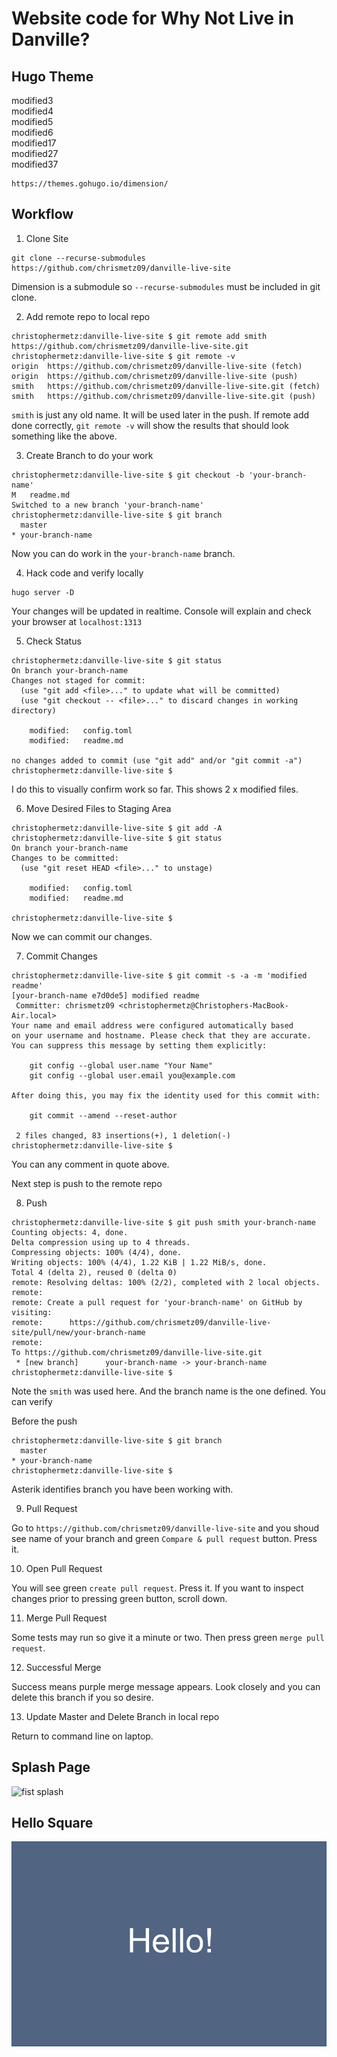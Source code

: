 # Website code for Why Not Live in Danville?

## Hugo Theme

modified3
<br/>
modified4
<br/>
modified5
<br/>
modified6
<br/>
modified17
<br/>
modified27
<br/>
modified37



```
https://themes.gohugo.io/dimension/
```

## Workflow

1. Clone Site

```
git clone --recurse-submodules https://github.com/chrismetz09/danville-live-site
```

Dimension is a submodule so `--recurse-submodules` must be included in git clone.

2. Add remote repo to local repo

```
christophermetz:danville-live-site $ git remote add smith https://github.com/chrismetz09/danville-live-site.git
christophermetz:danville-live-site $ git remote -v
origin	https://github.com/chrismetz09/danville-live-site (fetch)
origin	https://github.com/chrismetz09/danville-live-site (push)
smith	https://github.com/chrismetz09/danville-live-site.git (fetch)
smith	https://github.com/chrismetz09/danville-live-site.git (push)
```

`smith` is just any old name. It will be used later in the push. If remote add done correctly, `git remote -v` will show the results that should look something like the above.

3. Create Branch to do your work

```
christophermetz:danville-live-site $ git checkout -b 'your-branch-name'
M	readme.md
Switched to a new branch 'your-branch-name'
christophermetz:danville-live-site $ git branch
  master
* your-branch-name
```
Now you can do work in the `your-branch-name` branch. 

4. Hack code and verify locally

```
hugo server -D
```

Your changes will be updated in realtime. Console will explain and check your browser at `localhost:1313`

5. Check Status

```
christophermetz:danville-live-site $ git status
On branch your-branch-name
Changes not staged for commit:
  (use "git add <file>..." to update what will be committed)
  (use "git checkout -- <file>..." to discard changes in working directory)

	modified:   config.toml
	modified:   readme.md

no changes added to commit (use "git add" and/or "git commit -a")
christophermetz:danville-live-site $
```

I do this to visually confirm work so far. This shows 2 x modified files.

6. Move Desired Files to Staging Area

```
christophermetz:danville-live-site $ git add -A
christophermetz:danville-live-site $ git status
On branch your-branch-name
Changes to be committed:
  (use "git reset HEAD <file>..." to unstage)

	modified:   config.toml
	modified:   readme.md

christophermetz:danville-live-site $
```

Now we can commit our changes.

7. Commit Changes

```
christophermetz:danville-live-site $ git commit -s -a -m 'modified readme'
[your-branch-name e7d0de5] modified readme
 Committer: chrismetz09 <christophermetz@Christophers-MacBook-Air.local>
Your name and email address were configured automatically based
on your username and hostname. Please check that they are accurate.
You can suppress this message by setting them explicitly:

    git config --global user.name "Your Name"
    git config --global user.email you@example.com

After doing this, you may fix the identity used for this commit with:

    git commit --amend --reset-author

 2 files changed, 83 insertions(+), 1 deletion(-)
christophermetz:danville-live-site $
```

You can any comment in quote above.

Next step is push to the remote repo

8. Push

```
christophermetz:danville-live-site $ git push smith your-branch-name
Counting objects: 4, done.
Delta compression using up to 4 threads.
Compressing objects: 100% (4/4), done.
Writing objects: 100% (4/4), 1.22 KiB | 1.22 MiB/s, done.
Total 4 (delta 2), reused 0 (delta 0)
remote: Resolving deltas: 100% (2/2), completed with 2 local objects.
remote:
remote: Create a pull request for 'your-branch-name' on GitHub by visiting:
remote:      https://github.com/chrismetz09/danville-live-site/pull/new/your-branch-name
remote:
To https://github.com/chrismetz09/danville-live-site.git
 * [new branch]      your-branch-name -> your-branch-name
christophermetz:danville-live-site $
```

Note the `smith` was used here. And the branch name is the one defined. You can verify

Before the push

```
christophermetz:danville-live-site $ git branch
  master
* your-branch-name
christophermetz:danville-live-site $
```

Asterik identifies branch you have been working with.

9. Pull Request

Go to `https://github.com/chrismetz09/danville-live-site` and you shoud see name of your branch and green `Compare & pull request` button. Press it.

10. Open Pull Request

You will see green `create pull request`. Press it. If you want to inspect changes prior to pressing green button, scroll down.

11. Merge Pull Request

Some tests may run so give it a minute or two. Then press green `merge pull request`.

12. Successful Merge

Success means purple merge message appears. Look closely and you can delete this branch if you so desire.

13. Update Master and Delete Branch in local repo

Return to command line on laptop.


## Splash Page

![fist splash](img/web-splash.png)

## Hello Square

![hello square](docs/images/hello-square.png)


